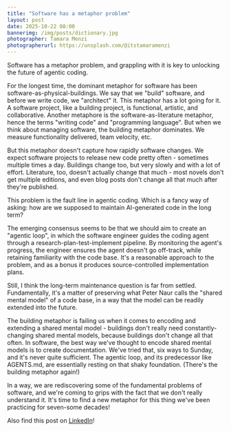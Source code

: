 ```yaml
---
title: "Software has a metaphor problem"
layout: post 
date: 2025-10-22 08:00
bannerimg: /img/posts/dictionary.jpg
photographer: Tamara Menzi
photographerurl: https://unsplash.com/@itstamaramenzi
---
```


Software has a metaphor problem, and grappling with it is key to unlocking the future of agentic coding.

For the longest time, the dominant metaphor for software has been software-as-physical-buildings. We say that we "build" software, and before we write code, we "architect" it. This metaphor has a lot going for it. A software project, like a building project, is functional, artistic, and collaborative. Another metaphore is the software-as-literature metaphor, hence the terms "writing code" and "programming language". But when we think about managing software, the building metaphor dominates. We measure functionality delivered, team velocity, etc.

But this metaphor doesn't capture how rapidly software changes. We expect software projects to release new code pretty often - sometimes multiple times a day. Buildings change too, but very slowly and with a lot of effort. Literature, too, doesn't actually change that much - most novels don't get multiple editions, and even blog posts don't change all that much after they're published.

This problem is the fault line in agentic coding. Which is a fancy way of asking: how are we supposed to maintain AI-generated code in the long term?

The emerging consensus seems to be that we should aim to create an "agentic loop", in which the software engineer guides the coding agent through a research-plan-test-implement pipeline. By monitoring the agent's progress, the engineer ensures the agent doesn't go off-track, while retaining familiarity with the code base. It's a reasonable approach to the problem, and as a bonus it produces source-controlled implementation plans.

Still, I think the long-term maintenance question is far from settled. Fundamentally, it's a matter of preserving what Peter Naur calls the "shared mental model" of a code base, in a way that the model can be readily extended into the future.

The building metaphor is failing us when it comes to encoding and extending a shared mental model - buildings don't really need constantly-changing shared mental models, because buildings don't change all that often. In software, the best way we've thought to encode shared mental models is to create documentation. We've tried that, six ways to Sunday, and it's never quite sufficient. The agentic loop, and its predecessor like AGENTS.md, are essentially resting on that shaky foundation. (There's the building metaphor again!)

In a way, we are rediscovering some of the fundamental problems of software, and we're coming to grips with the fact that we don't really understand it. It's time to find a new metaphor for this thing we've been practicing for seven-some decades!

Also find this post on [LinkedIn](https://www.linkedin.com/posts/shaisachs_software-has-a-metaphor-problem-and-grappling-activity-7386733817874558977-1Rgw)!